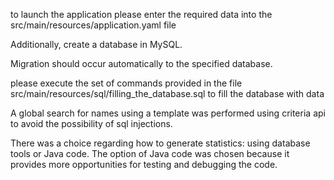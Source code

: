 to launch the application please enter the required data into the src/main/resources/application.yaml file

Additionally, create a database in MySQL. 

Migration should occur automatically to the specified database.

please execute the set of commands provided in the file src/main/resources/sql/filling_the_database.sql to fill the database with data

A global search for names using a template was performed using criteria api to avoid the possibility of sql injections.

There was a choice regarding how to generate statistics: using database tools or Java code. The option of Java code was chosen because it provides more opportunities for testing and debugging the code.